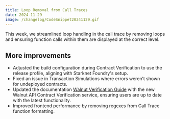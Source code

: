 ```yaml
---
title: Loop Removal from Call Traces
date: 2024-11-29
image: /changelog/CodeSnippet20241129.gif
---
```


This week, we streamlined loop handling in the call trace by removing loops and ensuring function calls within them are displayed at the correct level.

## More improvements

- Adjusted the build configuration during Contract Verification to use the release profile, aligning with Starknet Foundry's setup.
- Fixed an issue in Transaction Simulations where errors weren’t shown for undeployed contracts.
- Updated the documentation [Walnut Verification Guide](https://docs.walnut.dev/verify-contract-classes) with the new Walnut API Contract Verification service, ensuring users are up to date with the latest functionality.
- Improved frontend performance by removing regexes from Call Trace function formatting.
